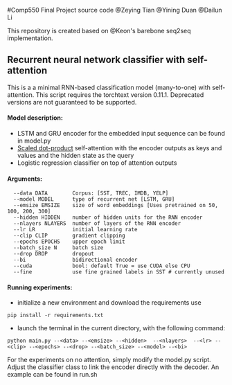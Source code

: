 #Comp550 Final Project source code
@Zeying Tian @Yining Duan @Dailun Li


This repository is created based on @Keon's  barebone seq2seq implementation.
## Recurrent neural network classifier with self-attention

This is a a minimal RNN-based classification model (many-to-one) with self-attention.
This script requires the torchtext version 0.11.1. Deprecated versions are not guaranteed to be supported.

#### Model description:
- LSTM and GRU encoder for the embedded input sequence can be found in model.py
- [Scaled dot-product](https://arxiv.org/pdf/1706.03762.pdf) self-attention with the encoder outputs as keys and values and the hidden state as the query
- Logistic regression classifier on top of attention outputs

#### Arguments:

```
  --data DATA        Corpus: [SST, TREC, IMDB, YELP]
  --model MODEL      type of recurrent net [LSTM, GRU]
  --emsize EMSIZE    size of word embeddings [Uses pretrained on 50, 100, 200, 300]
  --hidden HIDDEN    number of hidden units for the RNN encoder
  --nlayers NLAYERS  number of layers of the RNN encoder
  --lr LR            initial learning rate
  --clip CLIP        gradient clipping
  --epochs EPOCHS    upper epoch limit
  --batch_size N     batch size
  --drop DROP        dropout
  --bi               bidirectional encoder
  --cuda             bool: default True = use CUDA else CPU
  --fine             use fine grained labels in SST # currently unused
```

#### Running experiments:

- initialize a new environment and download the requirements use
  
```
pip install -r requirements.txt
```
- launch the terminal in the current directory, with the following command:
```
python main.py --<data> --<emsize> --<hidden>  --<nlayers>  --<lr> --<clip> --<epochs> --<drop> --<batch_size> --<model> --<bi>
```
For the experiments on no attention, simply modify the model.py script. Adjust 
the classifier class to link the encoder directly with the decoder. 
An example can be found in run.sh
